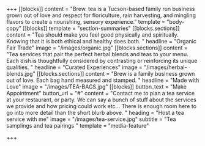 +++
[[blocks]]
content = "Brew. tea is a Tucson-based family run business grown out of love and respect for floriculture, rain harvesting, and mingling flavors to create a nourishing, sensory experience."
template = "body-copy"
[[blocks]]
template = "section-summaries"
[[blocks.sections]]
content = "Tea should make you feel good physically and spiritually. Knowing that it is both ethical and healthy does both.  "
headline = "Organic Fair Trade"
image = "/images/organic.jpg"
[[blocks.sections]]
content = "Tea services that pair the perfect herbal blends and teas to your menu. Each dish is thoughtfully considered by contrasting or reinforcing its unique qualities. "
headline = "Curated Experiences"
image = "/images/herbal-blends.jpg"
[[blocks.sections]]
content = "Brew is a family business grown out of love. Each bag hand measured and stamped. "
headline = "Made with Love"
image = "/images/TEA-BAGS.jpg"
[[blocks]]
button_text = "Make Appointment"
button_url = "#"
content = "Contact me to plan a tea service at your restaurant, or party. We can say a bunch of stuff about the services we provide and how pricing could work etc... There is enough room here to go into more detail than the short blurb above. "
heading = "Host a tea service with me"
image = "/images/tea-service.jpg"
subtitle = "Tea samplings and tea pairings "
template = "media-feature"

+++
